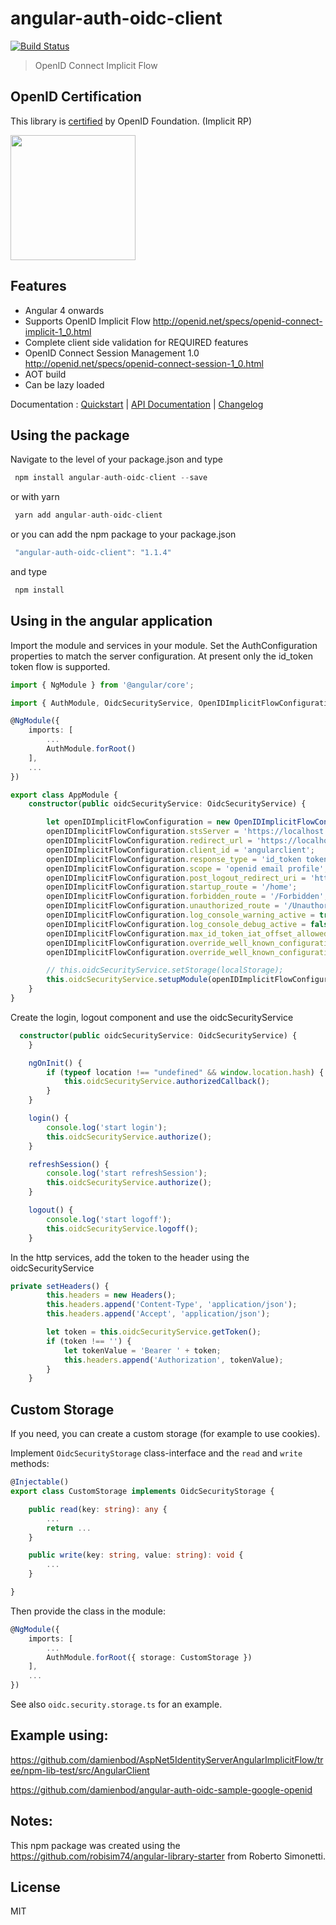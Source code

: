 # angular-auth-oidc-client
[![Build Status](https://travis-ci.org/damienbod/angular-auth-oidc-client.svg?branch=master)](https://travis-ci.org/damienbod/angular-auth-oidc-client) 
>OpenID Connect Implicit Flow

## OpenID Certification

This library is <a href="http://openid.net/certification/#RPs">certified</a> by OpenID Foundation. (Implicit RP)
 
<a href="http://openid.net/certification/#RPs"><img src="https://damienbod.files.wordpress.com/2017/06/oid-l-certification-mark-l-rgb-150dpi-90mm.png" alt="" width="200" /></a>


## Features
- Angular 4 onwards
- Supports OpenID Implicit Flow http://openid.net/specs/openid-connect-implicit-1_0.html
- Complete client side validation for REQUIRED features
- OpenID Connect Session Management 1.0 http://openid.net/specs/openid-connect-session-1_0.html
- AOT build
- Can be lazy loaded

Documentation : [Quickstart](https://github.com/damienbod/angular-auth-oidc-client) | [API Documentation](https://github.com/damienbod/angular-auth-oidc-client/blob/master/API_DOCUMENTATION.md) | [Changelog](https://github.com/damienbod/angular-auth-oidc-client/blob/master/CHANGELOG.md)

## <a></a>Using the package

Navigate to the level of your package.json and type
``` javascript
 npm install angular-auth-oidc-client --save
```

or with yarn

``` javascript
 yarn add angular-auth-oidc-client
```

or you can add the npm package to your package.json
``` javascript
 "angular-auth-oidc-client": "1.1.4"
```
 
and type 

``` javascript
 npm install
```

## Using in the angular application

Import the module and services in your module. Set the AuthConfiguration properties to match the server configuration. At present only the id_token token flow is supported.

```typescript
import { NgModule } from '@angular/core';

import { AuthModule, OidcSecurityService, OpenIDImplicitFlowConfiguration } from 'angular-auth-oidc-client';

@NgModule({
    imports: [
        ...
        AuthModule.forRoot()
    ],
    ...
})

export class AppModule {
    constructor(public oidcSecurityService: OidcSecurityService) {

        let openIDImplicitFlowConfiguration = new OpenIDImplicitFlowConfiguration();
        openIDImplicitFlowConfiguration.stsServer = 'https://localhost:44318';
        openIDImplicitFlowConfiguration.redirect_url = 'https://localhost:44311';
        openIDImplicitFlowConfiguration.client_id = 'angularclient';
        openIDImplicitFlowConfiguration.response_type = 'id_token token';
        openIDImplicitFlowConfiguration.scope = 'openid email profile';
        openIDImplicitFlowConfiguration.post_logout_redirect_uri = 'https://localhost:44311/Unauthorized';
        openIDImplicitFlowConfiguration.startup_route = '/home';
        openIDImplicitFlowConfiguration.forbidden_route = '/Forbidden';
        openIDImplicitFlowConfiguration.unauthorized_route = '/Unauthorized';
        openIDImplicitFlowConfiguration.log_console_warning_active = true;
        openIDImplicitFlowConfiguration.log_console_debug_active = false;
        openIDImplicitFlowConfiguration.max_id_token_iat_offset_allowed_in_seconds = 10;
        openIDImplicitFlowConfiguration.override_well_known_configuration = false;
        openIDImplicitFlowConfiguration.override_well_known_configuration_url = 'https://localhost:44386/wellknownconfiguration.json';

        // this.oidcSecurityService.setStorage(localStorage);
        this.oidcSecurityService.setupModule(openIDImplicitFlowConfiguration);
    }
}


```

Create the login, logout component and use the oidcSecurityService

```typescript
  constructor(public oidcSecurityService: OidcSecurityService) {
    }

    ngOnInit() {
        if (typeof location !== "undefined" && window.location.hash) {
            this.oidcSecurityService.authorizedCallback();
        }
    }

    login() {
        console.log('start login');
        this.oidcSecurityService.authorize();
    }

    refreshSession() {
        console.log('start refreshSession');
        this.oidcSecurityService.authorize();
    }

    logout() {
        console.log('start logoff');
        this.oidcSecurityService.logoff();
    }

```

In the http services, add the token to the header using the oidcSecurityService

```typescript
private setHeaders() {
        this.headers = new Headers();
        this.headers.append('Content-Type', 'application/json');
        this.headers.append('Accept', 'application/json');

        let token = this.oidcSecurityService.getToken();
        if (token !== '') {
            let tokenValue = 'Bearer ' + token;
            this.headers.append('Authorization', tokenValue);
        }
    }

```

## Custom Storage

If you need, you can create a custom storage (for example to use cookies).

Implement `OidcSecurityStorage` class-interface and the `read` and `write` methods:
```TypeScript
@Injectable()
export class CustomStorage implements OidcSecurityStorage {

    public read(key: string): any {
        ...
        return ...
    }

    public write(key: string, value: string): void {
        ...
    }

}
```
Then provide the class in the module:
```TypeScript
@NgModule({
    imports: [
        ...
        AuthModule.forRoot({ storage: CustomStorage })
    ],
    ...
})
```
See also `oidc.security.storage.ts` for an example.

## Example using: 

https://github.com/damienbod/AspNet5IdentityServerAngularImplicitFlow/tree/npm-lib-test/src/AngularClient

https://github.com/damienbod/angular-auth-oidc-sample-google-openid

## Notes: 

This npm package was created using the https://github.com/robisim74/angular-library-starter from Roberto Simonetti.

## License
MIT

